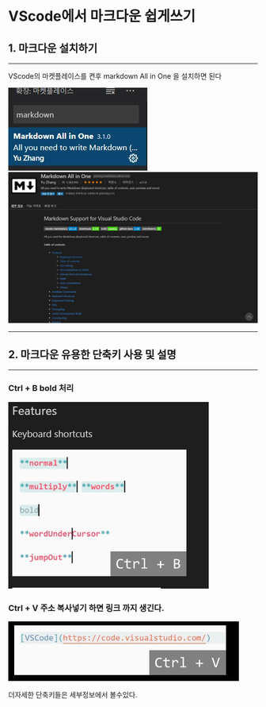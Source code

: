 VScode에서 마크다운 쉽게쓰기
===
## 1. 마크다운 설치하기
----
VScode의 마켓플레이스를 켠후 markdown All in One 을 설치하면 된다

![마크다운](../Images/마크다운1.jpg) 
![마크다운](../Images/마크다운2.jpg)

---
## 2. 마크다운 유용한 단축키 사용 및 설명
---
### Ctrl + B bold 처리
![마크다운](../Images/마크다운3.jpg)
### Ctrl + V 주소 복사넣기 하면 링크 까지 생긴다.
![마크다운](../Images/마크다운5.jpg)

더자세한 단축키들은 세부정보에서 볼수있다.
